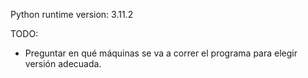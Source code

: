 Python runtime version: 3.11.2

TODO:
- Preguntar en qué máquinas se va a correr el programa para elegir versión
adecuada.
